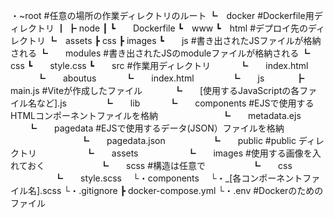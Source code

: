 ・~root #任意の場所の作業ディレクトリのルート
┗　docker #Dockerfile用ディレクトリ
┃ ┣ node
┃ ┗　　Dockerfile
┗　www
  ┗　html #デプロイ先のディレクトリ
    ┗　assets
      ┣ css
      ┣ images
      ┗　　js #書き出されたJSファイルが格納される
        ┗　　modules  #書き出されたJSのmoduleファイルが格納される
      ┗　　css
        ┗　　style.css
  ┗　　src #作業用ディレクトリ
  　　　┗　　index.html
  　　　┗　　aboutus
    　　　┗　　index.html
  　　　　┗　　js
  　  　　┣ main.js #Viteが作成したファイル
  　  　　┗　　[使用するJavaScriptの各ファイル名など].js
  　　　　┗　　lib
    　　　┗　　components #EJSで使用するHTMLコンポーネントファイルを格納
    　　　　　　　┗　　metadata.ejs
     　　┗　　pagedata #EJSで使用するデータ(JSON）ファイルを格納
    　　　　　　　　┗　　pagedata.json
  　　　　　┗　　public #public ディレクトリ
  　  　　　　┗　　assets
    　  　　　　┗　　images #使用する画像を入れておく
  　　　　　　┗　　scss #構造は任意で
    　　　　　┗　　css
      　　　　　┗　　style.scss
    　└・components
      　└・_[各コンポーネントファイル名].scss
  └・.gitignore
┣ docker-compose.yml 
└・.env #Dockerのためのファイル
